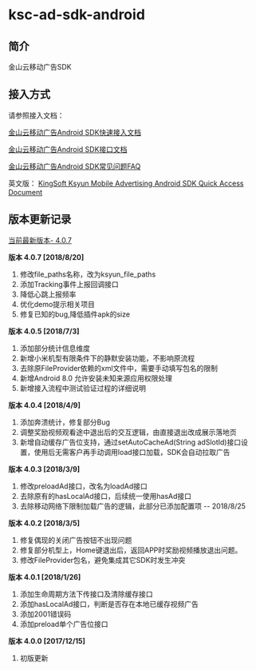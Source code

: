 # ksc-ad-sdk-android
## 简介
 金山云移动广告SDK
## 接入方式
  请参照接入文档：

  [金山云移动广告Android SDK快速接入文档](https://github.com/ksc-gec/ksc-ad-sdk-android/blob/master/sdk_doc_cn/%E9%87%91%E5%B1%B1%E4%BA%91%E7%A7%BB%E5%8A%A8%E5%B9%BF%E5%91%8AAndroid%20SDK%E5%BF%AB%E9%80%9F%E6%8E%A5%E5%85%A5%E6%96%87%E6%A1%A3%20V4.0.7.pdf)

  [金山云移动广告Android SDK接口文档](https://github.com/ksc-gec/ksc-ad-sdk-android/blob/master/sdk_doc_cn/%E9%87%91%E5%B1%B1%E4%BA%91%E7%A7%BB%E5%8A%A8%E5%B9%BF%E5%91%8AAndroid%20SDK%E6%8E%A5%E5%8F%A3%E6%96%87%E6%A1%A3%20V4.0.7.pdf)

  [金山云移动广告Android SDK常见问题FAQ](https://github.com/ksc-gec/ksc-ad-sdk-android/blob/master/sdk_doc_cn/%E9%87%91%E5%B1%B1%E4%BA%91%E7%A7%BB%E5%8A%A8%E5%B9%BF%E5%91%8AAndroid%20SDK%E5%B8%B8%E8%A7%81%E9%97%AE%E9%A2%98FAQ.pdf)

  英文版：
  [KingSoft Ksyun Mobile Advertising Android SDK Quick Access Document](https://github.com/ksc-gec/ksc-ad-sdk-android/blob/master/sdk_doc_en/KingSoft%20Ksyun%20Mobile%20Advertising%20Android%20SDK%20Quick%20Access%20Document%20V4.0.3.pdf)
  
## 版本更新记录
[当前最新版本- 4.0.7](https://github.com/ksc-gec/ksc-ad-sdk-android/tree/master/AD_SDK_DEMO)

**版本 4.0.7 [2018/8/20]** 
1. 修改file_paths名称，改为ksyun_file_paths
2. 添加Tracking事件上报回调接口
3. 降低心跳上报频率
4. 优化demo提示相关项目
5. 修复已知的bug,降低插件apk的size

**版本 4.0.5 [2018/7/3]**
1. 添加部分统计信息维度
2. 新增小米机型有限条件下的静默安装功能，不影响原流程
3. 去除原FileProvider依赖的xml文件中，需要手动填写包名的限制
4. 新增Android 8.0 允许安装未知来源应用权限处理
5. 新增接入流程中测试验证过程的详细说明

**版本 4.0.4 [2018/4/9]**
1. 添加奔溃统计，修复部分Bug
2. 调整奖励视频观看途中退出后的交互逻辑，由直接退出改成展示落地页
3. 新增自动缓存广告位支持，通过setAutoCacheAd(String adSlotId)接口设置，使用后无需客户再手动调用load接口加载，SDK会自动拉取广告

**版本 4.0.3 [2018/3/9]**
1. 修改preloadAd接口，改名为loadAd接口
2. 去除原有的hasLocalAd接口，后续统一使用hasAd接口
3. 去除移动网络下限制加载广告的逻辑，此部分已添加配置项 -- 2018/8/25

**版本 4.0.2 [2018/3/5]**
1. 修复偶现的关闭广告按钮不出现问题
2. 修复部分机型上，Home键退出后，返回APP时奖励视频播放退出问题。
3. 修改FileProvider包名，避免集成其它SDK时发生冲突

**版本 4.0.1 [2018/1/26]**
1. 添加生命周期方法下传接口及清除缓存接口
2. 添加hasLocalAd接口，判断是否存在本地已缓存视频广告
3. 添加2001错误码
4. 添加preload单个广告位接口

**版本 4.0.0 [2017/12/15]**
1. 初版更新
